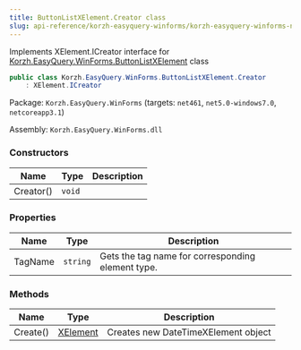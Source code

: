 ```yaml
---
title: ButtonListXElement.Creator class
slug: api-reference/korzh-easyquery-winforms/korzh-easyquery-winforms-namespace/buttonlistxelement-creator-class
---
```


Implements XElement.ICreator interface for [Korzh.EasyQuery.WinForms.ButtonListXElement](//easyquery/docs/api-reference/korzh-easyquery-winforms/korzh-easyquery-winforms-namespace/buttonlistxelement-class) class
```csharp
public class Korzh.EasyQuery.WinForms.ButtonListXElement.Creator
    : XElement.ICreator

```
Package: `Korzh.EasyQuery.WinForms` (targets: `net461`, `net5.0-windows7.0`, `netcoreapp3.1`)

Assembly: `Korzh.EasyQuery.WinForms.dll`

### Constructors

| Name | Type | Description | 
| --- | --- | --- | 
| Creator() | `void` |  | 


### Properties

| Name | Type | Description | 
| --- | --- | --- | 
| TagName | `string` | Gets the tag name for corresponding element type. | 


### Methods

| Name | Type | Description | 
| --- | --- | --- | 
| Create() | [XElement](//easyquery/docs/api-reference/korzh-easyquery-winforms/korzh-easyquery-winforms-namespace/xelement-class) | Creates new DateTimeXElement object |